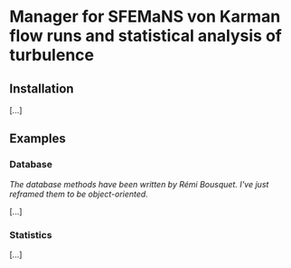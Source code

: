# Manager for SFEMaNS von Karman flow runs and statistical analysis of turbulence

## Installation
[...]

## Examples

### Database 
*The database methods have been written by Rémi Bousquet.*
*I've just reframed them to be object-oriented.*

[...]

### Statistics
[...]